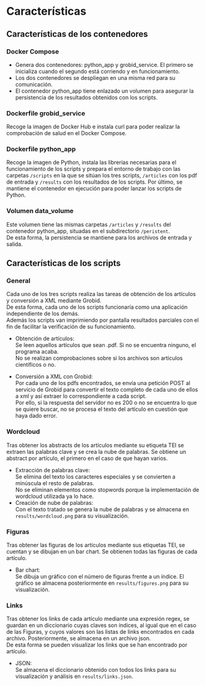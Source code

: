 # Características

## Características de los contenedores

### Docker Compose
- Genera dos contenedores: python_app y grobid_service. El primero se inicializa cuando el segundo está corriendo y en funcionamiento.  
- Los dos contenedores se despliegan en una misma red para su comunicación.  
- El contenedor python_app tiene enlazado un volumen para asegurar la persistencia de los resultados obtenidos con los scripts.

### Dockerfile grobid_service
Recoge la imagen de Docker Hub e instala curl para poder realizar la comprobación de salud en el Docker Compose.

### Dockerfile python_app
Recoge la imagen de Python, instala las librerías necesarias para el funcionamiento de los scripts y prepara el entorno de trabajo con las carpetas `/scripts` en la que se sitúan los tres scripts, `/articles` con los pdf de entrada y `/results` con los resultados de los scripts. Por último, se mantiene el contenedor en ejecución para poder lanzar los scripts de Python.

### Volumen data_volume
Este volumen tiene las mismas carpetas `/articles` y `/results` del contenedor python_app, situadas en el subdirectorio `/peristent`.  
De esta forma, la persistencia se mantiene para los archivos de entrada y salida.

## Características de los scripts

### General
Cada uno de los tres scripts realiza las tareas de obtención de los artículos y conversión a XML mediante Grobid.  
De esta forma, cada uno de los scripts funcionaría como una aplicación independiente de los demás.  
Además los scripts van imprimiendo por pantalla resultados parciales con el fin de facilitar la verificación de su funcionamiento.

- Obtención de artículos:  
Se leen aquellos artículos que sean .pdf. Si no se encuentra ninguno, el programa acaba.  
No se realizan comprobaciones sobre si los archivos son artículos científicos o no.

- Conversión a XML con Grobid:  
Por cada uno de los pdfs encontrados, se envía una petición POST al servicio de Grobid para convertir el texto completo de cada uno de ellos a xml y así extraer lo correspondiente a cada script.  
Por ello, si la respuesta del servidor no es 200 o no se encuentra lo que se quiere buscar, no se procesa el texto del artículo en cuestión que haya dado error.  

### Wordcloud
Tras obtener los abstracts de los artículos mediante su etiqueta TEI se extraen las palabras clave y se crea la nube de palabras. Se obtiene un abstract por artículo, el primero en el caso de que hayan varios.
- Extracción de palabras clave:  
Se elimina del texto los caracteres especiales y se convierten a minúscula el resto de palabras.  
No se eliminan elementos como stopwords porque la implementación de wordcloud utilizada ya lo hace.
- Creación de nube de palabras:  
Con el texto tratado se genera la nube de palabras y se almacena en `results/wordcloud.png` para su visualización.

### Figuras
Tras obtener las figuras de los artículos mediante sus etiquetas TEI, se cuentan y se dibujan en un bar chart. Se obtienen todas las figuras de cada artículo.

- Bar chart:  
Se dibuja un gráfico con el número de figuras frente a un índice. El gráfico se almacena posteriormente en `results/figures.png` para su visualización.


### Links 
Tras obtener los links de cada artículo mediante una expresión regex, se guardan en un diccionario cuyas claves son índices, al igual que en el caso de las Figuras, y cuyos valores son las listas de links encontrados en cada archivo. Posteriormente, se almacena en un archivo json.  
De esta forma se pueden visualizar los links que se han encontrado por artículo.
- JSON:  
Se almacena el diccionario obtenido con todos los links para su visualización y análisis en `results/links.json`.

